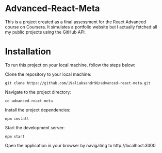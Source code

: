 # Advanced-React-Meta

This is a project created as a final assessment for the React Advanced course on Coursera. It simulates a portfolio website but I actually fetched all my public projects using the GitHub API.

# Installation

To run this project on your local machine, follow the steps below:

Clone the repository to your local machine:

```
git clone https://github.com/19aliaksandr90/advanced-react-meta.git
```

Navigate to the project directory:

```
cd advanced-react-meta
```

Install the project dependencies:

```
npm install
```

Start the development server:

```
npm start
```

Open the application in your browser by navigating to http://localhost:3000
